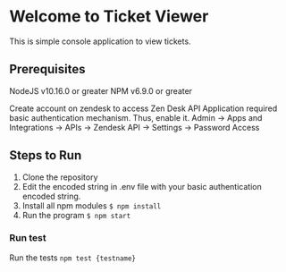 # Welcome to Ticket Viewer
This is simple console application to view tickets.

## Prerequisites
NodeJS v10.16.0 or greater
NPM v6.9.0 or greater

Create account on zendesk to access Zen Desk API
Application required basic authentication mechanism. Thus, enable it.
Admin -> Apps and Integrations -> APIs -> Zendesk API -> Settings -> Password Access


## Steps to Run
1. Clone the repository
2. Edit the encoded string in .env file with your basic authentication encoded string.
3. Install all npm modules 
    ``` $ npm install ```
4. Run the program
    ``` $ npm start ```

### Run test
Run the tests
    ``` npm test {testname} ```

